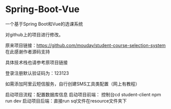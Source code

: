 # Spring-Boot-Vue

一个基于Spring Boot和Vue的选课系统

对github上的项目进行修改。

原来项目链接：https://github.com/mouday/student-course-selection-system
在此感谢作者源码支持

具体技术栈也请参考原项目链接

登录注册默认验证码为：123123

如需添加阿里云短信服务，自行创建SMS工具类配置（网上有教程）


启动项目流程：配置数据库信息
启动项目前端：
控制台cd student-client
npm run dev
启动项目后端：直接run
sql文件在resource文件夹下

